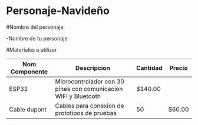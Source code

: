 # Personaje-Navideño


#Nombre del personaje 

-Nombre de tu personaje 

#Materiales a utilizar

|Nom Componente | Descripcion | Cantidad| Precio|
|-|-|-|-|
|ESP32|Microcontrolador con 30 pines con comunicacion WIFI y Bluetooth|$140.00|
|Cable dupont|Cables para conexion de prototipos de pruebas|50|$60.00
